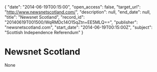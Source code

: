{
  "date": "2014-06-19T00:15:00", 
  "open_access": false, 
  "target_url": "http://www.newsnetscotland.com/", 
  "description": null, 
  "end_date": null, 
  "title": "Newsnet Scotland", 
  "record_id": "20140619T001500/WqRMDc14O15qZtn+EE5MLQ==", 
  "publisher": "newsnetscotland.com", 
  "start_date": "2014-06-19T00:15:00Z", 
  "subject": "Scottish Independence Referendum"
}

# Newsnet Scotland

None